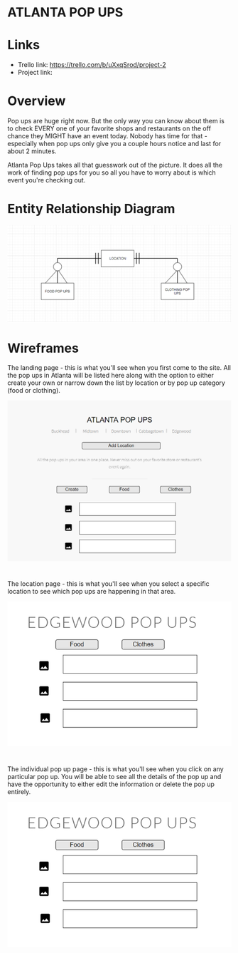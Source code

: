 # ATLANTA POP UPS

# Links

- Trello link: https://trello.com/b/uXxqSrod/project-2
- Project link:

# Overview

Pop ups are huge right now. But the only way you can know about them is to check EVERY one of your favorite shops and restaurants on the off chance they MIGHT have an event today. Nobody has time for that - especially when pop ups only give you a couple hours notice and last for about 2 minutes. 

Atlanta Pop Ups takes all that guesswork out of the picture. It does all the work of finding pop ups for you so all you have to worry about is which event you're checking out.

# Entity Relationship Diagram

![Wireframe](https://github.com/erinborders/atlanta-pop-ups/blob/master/images/Atlanta%20pop%20up%20ERD.png)

# Wireframes

The landing page - this is what you'll see when you first come to the site. All the pop ups in Atlanta will be listed here along with the option to either create your own or narrow down the list by location or by pop up category (food or clothing).

![Wireframe](https://github.com/erinborders/atlanta-pop-ups/blob/master/images/Atlanta%20pop%20up%20landing%20page.png)

#

The location page - this is what you'll see when you select a specific location to see which pop ups are happening in that area.

![Wireframe](https://github.com/erinborders/atlanta-pop-ups/blob/master/images/Atlanta%20pop%20up%20location%20page.png)

#

The individual pop up page - this is what you'll see when you click on any particular pop up. You will be able to see all the details of the pop up and have the opportunity to either edit the information or delete the pop up entirely.

![Wireframe](https://github.com/erinborders/atlanta-pop-ups/blob/master/images/Atlanta%20pop%20up%20location%20page.png)
